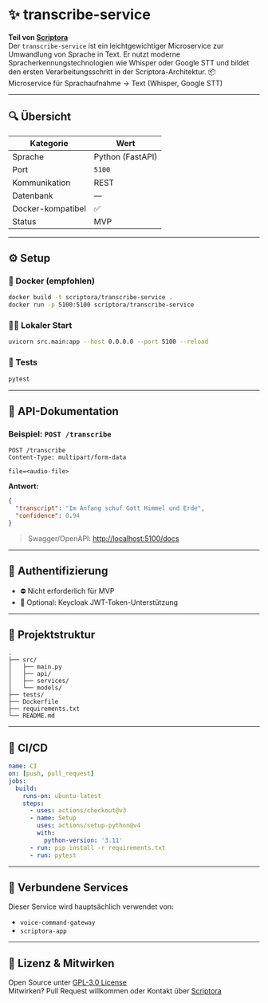 # ✨ transcribe-service

**Teil von [Scriptora](https://github.com/scriptora-ai/scriptora)**  
Der `transcribe-service` ist ein leichtgewichtiger Microservice zur Umwandlung von Sprache in Text. Er nutzt moderne Spracherkennungstechnologien wie Whisper oder Google STT und bildet den ersten Verarbeitungsschritt in der Scriptora-Architektur.
📦 Microservice für Sprachaufnahme → Text (Whisper, Google STT)

---

## 🔍 Übersicht

| Kategorie          | Wert             |
|--------------------|------------------|
| Sprache            | Python (FastAPI) |
| Port               | `5100`           |
| Kommunikation      | REST             |
| Datenbank          | —                |
| Docker-kompatibel  | ✅               |
| Status             | MVP              |

---

## ⚙️ Setup

### 🐳 Docker (empfohlen)

```bash
docker build -t scriptora/transcribe-service .
docker run -p 5100:5100 scriptora/transcribe-service
```

### 🧑‍💻 Lokaler Start

```bash
uvicorn src.main:app --host 0.0.0.0 --port 5100 --reload
```

### 🧪 Tests

```bash
pytest
```

---

## 🚀 API-Dokumentation

### Beispiel: `POST /transcribe`

```http
POST /transcribe
Content-Type: multipart/form-data

file=<audio-file>
```

**Antwort:**

```json
{
  "transcript": "Im Anfang schuf Gott Himmel und Erde",
  "confidence": 0.94
}
```

> Swagger/OpenAPI: [http://localhost:5100/docs](http://localhost:5100/docs)

---

## 🔐 Authentifizierung

* ⛔ Nicht erforderlich für MVP
* 🔐 Optional: Keycloak JWT-Token-Unterstützung

---

## 📁 Projektstruktur

```
.
├── src/
│   ├── main.py
│   ├── api/
│   ├── services/
│   └── models/
├── tests/
├── Dockerfile
├── requirements.txt
└── README.md
```

---

## 🔄 CI/CD

```yaml
name: CI
on: [push, pull_request]
jobs:
  build:
    runs-on: ubuntu-latest
    steps:
      - uses: actions/checkout@v3
      - name: Setup
        uses: actions/setup-python@v4
        with:
          python-version: '3.11'
      - run: pip install -r requirements.txt
      - run: pytest
```

---

## 🔗 Verbundene Services

Dieser Service wird hauptsächlich verwendet von:

* `voice-command-gateway`
* `scriptora-app`

---

## 🧠 Lizenz & Mitwirken

Open Source unter [GPL-3.0 License](./LICENSE)  
Mitwirken? Pull Request willkommen oder Kontakt über [Scriptora](https://github.com/scriptora-ai/scriptora)

